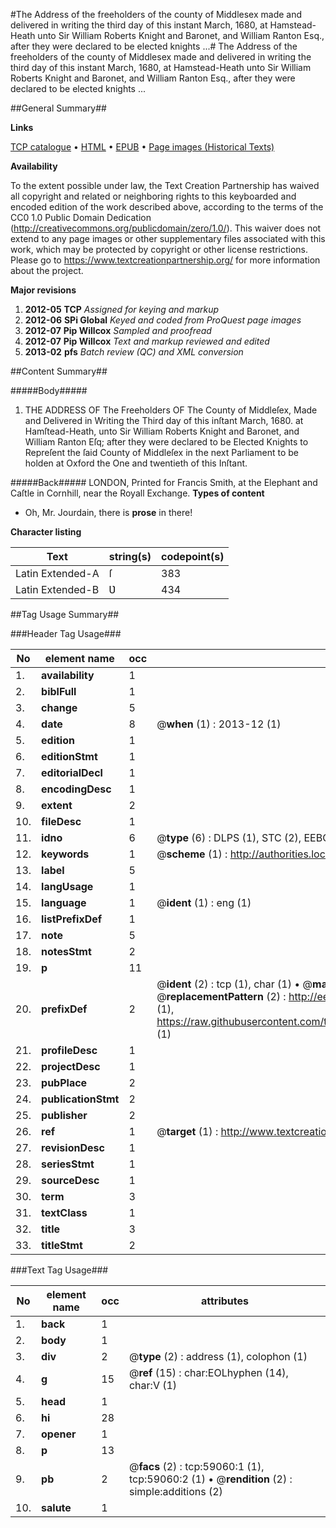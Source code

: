 #The Address of the freeholders of the county of Middlesex made and delivered in writing the third day of this instant March, 1680, at Hamstead-Heath unto Sir William Roberts Knight and Baronet, and William Ranton Esq., after they were declared to be elected knights ...#
The Address of the freeholders of the county of Middlesex made and delivered in writing the third day of this instant March, 1680, at Hamstead-Heath unto Sir William Roberts Knight and Baronet, and William Ranton Esq., after they were declared to be elected knights ...

##General Summary##

**Links**

[TCP catalogue](http://www.ota.ox.ac.uk/tcp/)  • 
[HTML](http://tei.it.ox.ac.uk/tcp/Texts-HTML/free/A26/A26391.html)  • 
[EPUB](http://tei.it.ox.ac.uk/tcp/Texts-EPUB/free/A26/A26391.epub) • 
[Page images (Historical Texts)](https://historicaltexts.jisc.ac.uk/eebo-12297086e)

**Availability**

To the extent possible under law, the Text Creation Partnership has waived all copyright and related or neighboring rights to this keyboarded and encoded edition of the work described above, according to the terms of the CC0 1.0 Public Domain Dedication (http://creativecommons.org/publicdomain/zero/1.0/). This waiver does not extend to any page images or other supplementary files associated with this work, which may be protected by copyright or other license restrictions. Please go to https://www.textcreationpartnership.org/ for more information about the project.

**Major revisions**

1. __2012-05__ __TCP__ *Assigned for keying and markup*
1. __2012-06__ __SPi Global__ *Keyed and coded from ProQuest page images*
1. __2012-07__ __Pip Willcox__ *Sampled and proofread*
1. __2012-07__ __Pip Willcox__ *Text and markup reviewed and edited*
1. __2013-02__ __pfs__ *Batch review (QC) and XML conversion*

##Content Summary##

#####Body#####

1. THE ADDRESS OF The Freeholders OF The County of Middleſex, Made and Delivered in Writing the Third day of this inſtant March, 1680. at Hamſtead-Heath, unto Sir William Roberts Knight and Baronet, and William Ranton Eſq; after they were declared to be Elected Knights to Repreſent the ſaid County of Middleſex in the next Parliament to be holden at Oxford the One and twentieth of this Inſtant.

#####Back#####
LONDON, Printed for Francis Smith, at the Elephant and Caſtle in Cornhill, near the Royall Exchange.
**Types of content**

  * Oh, Mr. Jourdain, there is **prose** in there!

**Character listing**


|Text|string(s)|codepoint(s)|
|---|---|---|
|Latin Extended-A|ſ|383|
|Latin Extended-B|Ʋ|434|

##Tag Usage Summary##

###Header Tag Usage###

|No|element name|occ|attributes|
|---|---|---|---|
|1.|__availability__|1||
|2.|__biblFull__|1||
|3.|__change__|5||
|4.|__date__|8| @__when__ (1) : 2013-12 (1)|
|5.|__edition__|1||
|6.|__editionStmt__|1||
|7.|__editorialDecl__|1||
|8.|__encodingDesc__|1||
|9.|__extent__|2||
|10.|__fileDesc__|1||
|11.|__idno__|6| @__type__ (6) : DLPS (1), STC (2), EEBO-CITATION (1), OCLC (1), VID (1)|
|12.|__keywords__|1| @__scheme__ (1) : http://authorities.loc.gov/ (1)|
|13.|__label__|5||
|14.|__langUsage__|1||
|15.|__language__|1| @__ident__ (1) : eng (1)|
|16.|__listPrefixDef__|1||
|17.|__note__|5||
|18.|__notesStmt__|2||
|19.|__p__|11||
|20.|__prefixDef__|2| @__ident__ (2) : tcp (1), char (1)  •  @__matchPattern__ (2) : ([0-9\-]+):([0-9IVX]+) (1), (.+) (1)  •  @__replacementPattern__ (2) : http://eebo.chadwyck.com/downloadtiff?vid=$1&page=$2 (1), https://raw.githubusercontent.com/textcreationpartnership/Texts/master/tcpchars.xml#$1 (1)|
|21.|__profileDesc__|1||
|22.|__projectDesc__|1||
|23.|__pubPlace__|2||
|24.|__publicationStmt__|2||
|25.|__publisher__|2||
|26.|__ref__|1| @__target__ (1) : http://www.textcreationpartnership.org/docs/. (1)|
|27.|__revisionDesc__|1||
|28.|__seriesStmt__|1||
|29.|__sourceDesc__|1||
|30.|__term__|3||
|31.|__textClass__|1||
|32.|__title__|3||
|33.|__titleStmt__|2||


###Text Tag Usage###

|No|element name|occ|attributes|
|---|---|---|---|
|1.|__back__|1||
|2.|__body__|1||
|3.|__div__|2| @__type__ (2) : address (1), colophon (1)|
|4.|__g__|15| @__ref__ (15) : char:EOLhyphen (14), char:V (1)|
|5.|__head__|1||
|6.|__hi__|28||
|7.|__opener__|1||
|8.|__p__|13||
|9.|__pb__|2| @__facs__ (2) : tcp:59060:1 (1), tcp:59060:2 (1)  •  @__rendition__ (2) : simple:additions (2)|
|10.|__salute__|1||
